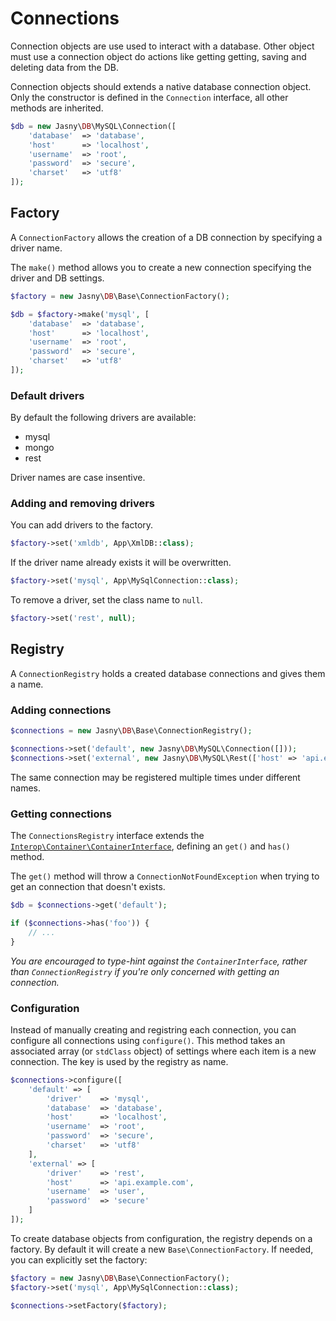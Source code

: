 # Connections

Connection objects are use used to interact with a database. Other object must use a connection object do actions like
getting getting, saving and deleting data from the DB.

Connection objects should extends a native database connection object. Only the constructor is defined in the
`Connection` interface, all other methods are inherited.

```php
$db = new Jasny\DB\MySQL\Connection([
    'database'  => 'database',
    'host'      => 'localhost',
    'username'  => 'root',
    'password'  => 'secure',
    'charset'   => 'utf8'
]);
```


## Factory

A `ConnectionFactory` allows the creation of a DB connection by specifying a driver name.

The `make()` method allows you to create a new connection specifying the driver and DB settings.

```php
$factory = new Jasny\DB\Base\ConnectionFactory();

$db = $factory->make('mysql', [
    'database'  => 'database',
    'host'      => 'localhost',
    'username'  => 'root',
    'password'  => 'secure',
    'charset'   => 'utf8'
]);
```

### Default drivers

By default the following drivers are available:

* mysql
* mongo
* rest

Driver names are case insentive.

### Adding and removing drivers

You can add drivers to the factory.

```php
$factory->set('xmldb', App\XmlDB::class);
```

If the driver name already exists it will be overwritten.

```php
$factory->set('mysql', App\MySqlConnection::class);
```

To remove a driver, set the class name to `null`.

```php
$factory->set('rest', null);
```


## Registry

A `ConnectionRegistry` holds a created database connections and gives them a name.

### Adding connections

```php
$connections = new Jasny\DB\Base\ConnectionRegistry();

$connections->set('default', new Jasny\DB\MySQL\Connection([]));
$connections->set('external', new Jasny\DB\MySQL\Rest(['host' => 'api.example.com']));
```

The same connection may be registered multiple times under different names.

### Getting connections

The `ConnectionsRegistry` interface extends the [`Interop\Container\ContainerInterface`][], defining an `get()` and
`has()` method.

The `get()` method will throw a `ConnectionNotFoundException` when trying to get an connection that doesn't exists.

```php
$db = $connections->get('default');

if ($connections->has('foo')) {
    // ...
}
```

_You are encouraged to type-hint against the `ContainerInterface`, rather than `ConnectionRegistry` if you're only
concerned with getting an connection._

### Configuration

Instead of manually creating and registring each connection, you can configure all connections using `configure()`.
This method takes an associated array (or `stdClass` object) of settings where each item is a new connection. The key
is used by the registry as name.

```php
$connections->configure([
    'default' => [
        'driver'    => 'mysql',
        'database'  => 'database',
        'host'      => 'localhost',
        'username'  => 'root',
        'password'  => 'secure',
        'charset'   => 'utf8'
    ],
    'external' => [
        'driver'    => 'rest',
        'host'      => 'api.example.com',
        'username'  => 'user',
        'password'  => 'secure'
    ]
]);
```

To create database objects from configuration, the registry depends on a factory. By default it will create a new
`Base\ConnectionFactory`. If needed, you can explicitly set the factory:

```php
$factory = new Jasny\DB\Base\ConnectionFactory();
$factory->set('mysql', App\MySqlConnection::class);

$connections->setFactory($factory);
```

[`Interop\Container\ContainerInterface`]: https://github.com/container-interop/container-interop/blob/master/docs/ContainerInterface.md
